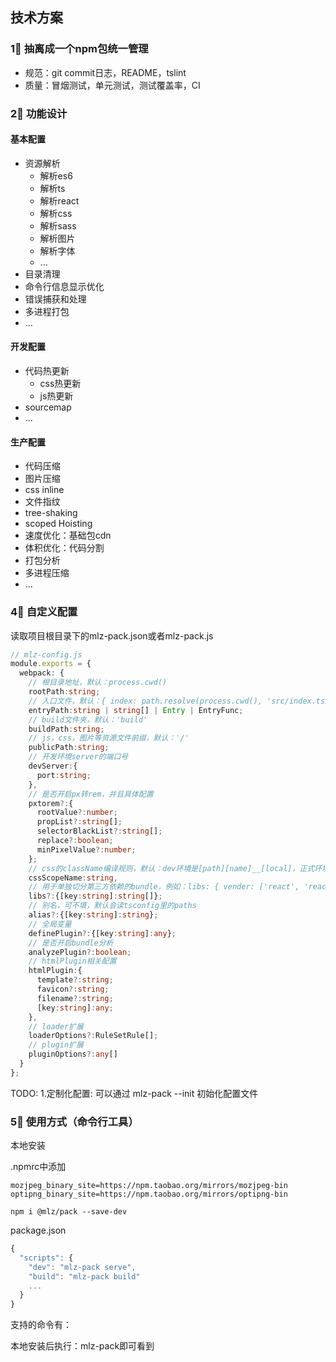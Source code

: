 ## 技术方案
### 1⃣️ 抽离成一个npm包统一管理
- 规范：git commit日志，README，tslint
- 质量：冒烟测试，单元测试，测试覆盖率，CI
### 2⃣️ 功能设计
#### 基本配置 
- 资源解析
  - 解析es6
  - 解析ts
  - 解析react
  - 解析css
  - 解析sass
  - 解析图片
  - 解析字体
  - ...
- 目录清理
- 命令行信息显示优化
- 错误捕获和处理
- 多进程打包
- ...
#### 开发配置 
- 代码热更新
  - css热更新
  - js热更新
- sourcemap
- ...
#### 生产配置 
- 代码压缩
- 图片压缩
- css inline
- 文件指纹
- tree-shaking
- scoped Hoisting
- 速度优化：基础包cdn
- 体积优化：代码分割
- 打包分析
- 多进程压缩
- ...
### 4⃣️ 自定义配置
读取项目根目录下的mlz-pack.json或者mlz-pack.js
```ts
// mlz-config.js
module.exports = {
  webpack: {
    // 根目录地址，默认：process.cwd()
    rootPath:string;
    // 入口文件，默认：{ index: path.resolve(process.cwd(), 'src/index.tsx') }
    entryPath:string | string[] | Entry | EntryFunc;
    // build文件夹，默认：'build'
    buildPath:string;
    // js，css，图片等资源文件前缀，默认：'/'
    publicPath:string;
    // 开发环境server的端口号
    devServer:{
      port:string;
    },
    // 是否开启px转rem，并且具体配置
    pxtorem?:{
      rootValue?:number;
      propList?:string[];
      selectorBlackList?:string[];
      replace?:boolean;
      minPixelValue?:number;
    };
    // css的className编译规则，默认：dev环境是[path][name]__[local]，正式环境是[name]__[hash:base64:5]
    cssScopeName:string,
    // 用于单独切分第三方依赖的bundle，例如：libs: { vender: ['react', 'react-dom']}就会将react和react-dom两个包单独打包成一个bundle
    libs?:{[key:string]:string[]};
    // 别名，可不填，默认会读tsconfig里的paths
    alias?:{[key:string]:string};
    // 全局变量
    definePlugin?:{[key:string]:any};
    // 是否开启bundle分析
    analyzePlugin?:boolean;
    // htmlPlugin相关配置
    htmlPlugin:{
      template?:string;
      favicon?:string;
      filename?:string;
      [key:string]:any;
    },
    // loader扩展
    loaderOptions?:RuleSetRule[];
    // plugin扩展
    pluginOptions?:any[]
  }
};
```
TODO:
1.定制化配置: 可以通过 mlz-pack --init 初始化配置文件

### 5⃣️ 使用方式（命令行工具）
本地安装

.npmrc中添加

```
mozjpeg_binary_site=https://npm.taobao.org/mirrors/mozjpeg-bin
optipng_binary_site=https://npm.taobao.org/mirrors/optipng-bin
```
```
npm i @mlz/pack --save-dev
```
package.json
```js
{
  "scripts": {
    "dev": "mlz-pack serve",
    "build": "mlz-pack build"
    ...
  }
}
```
支持的命令有：

本地安装后执行：mlz-pack即可看到

